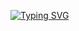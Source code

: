 <a href="https://git.io/typing-svg"><img src="https://readme-typing-svg.demolab.com?font=Righteous&pause=1000&color=F70000&center=true&vCenter=true&width=435&lines=I+can+hear+violins%2C+violins;Give+me+all+of+that+Ultraviolence.+" alt="Typing SVG" /></a>
